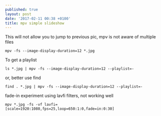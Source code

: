 ```yaml
---
published: true
layout: post
date: '2017-02-11 00:38 +0100'
title: mpv simple slideshow
---
```

This will not allow you to jump to previous pic, mpv is not aware of multiple files

    mpv -fs --image-display-duration=12 *.jpg
    
To get a playlist

    ls *.jpg | mpv -fs --image-display-duration=12 --playlist=-
    
or, better use find

    find . *.jpg | mpv -fs --image-display-duration=12 --playlist=-
    
fade-in experiment using lavfi filters, not working well

    mpv *.jpg -fs -vf lavfi=[scale=1920:1080,fps=25,loop=650:1:0,fade=in:0:30]
